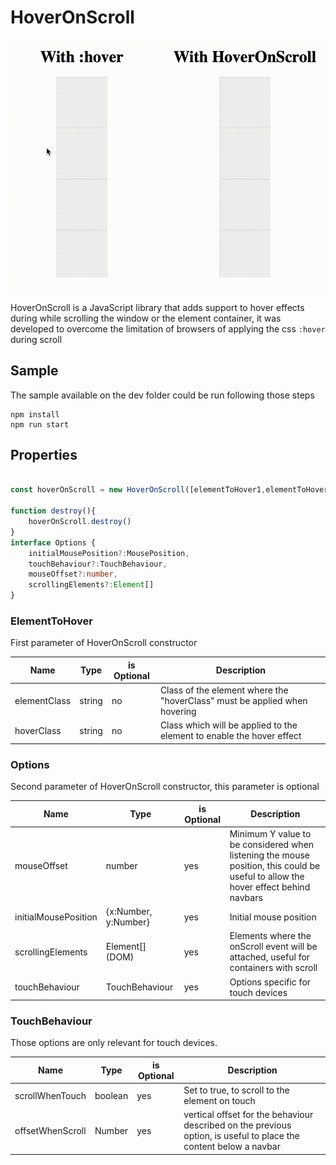 # HoverOnScroll

![Sample video](static/sample.gif)

HoverOnScroll is a JavaScript library that adds support to hover effects during while scrolling the window or the element container, it was developed to overcome the limitation of browsers of applying the css ```:hover``` during scroll

## Sample

The sample available on the dev folder could be run following those steps

```shell
npm install
npm run start
```

## Properties

```typescript jsx

const hoverOnScroll = new HoverOnScroll([elementToHover1,elementToHover2],options)

function destroy(){
    hoverOnScroll.destroy()
}
interface Options {
    initialMousePosition?:MousePosition,
    touchBehaviour?:TouchBehaviour,
    mouseOffset?:number,
    scrollingElements?:Element[]
}
```
### ElementToHover
First parameter of HoverOnScroll constructor

| Name         | Type   | is Optional | Description                                                               |
|--------------|--------|-------------|---------------------------------------------------------------------------|
| elementClass | string | no          | Class of the element where the "hoverClass" must be applied when hovering |
| hoverClass   | string | no          | Class which will be applied to the element to enable the hover effect     |

### Options
Second parameter of HoverOnScroll constructor, this parameter is optional


| Name          | Type                 | is Optional | Description                                                                                                                       |
|---------------|----------------------|-------------|-----------------------------------------------------------------------------------------------------------------------------------|
| mouseOffset   | number               | yes         | Minimum Y value to be considered when listening the mouse position, this could be useful to allow the hover effect behind navbars |
| initialMousePosition | {x:Number, y:Number} | yes         | Initial mouse position                                                                                                            |
| scrollingElements | Element[] (DOM)      | yes         | Elements where the onScroll event will be attached, useful for containers with scroll                                             |
| touchBehaviour | TouchBehaviour       | yes         | Options specific for touch devices                                                                                                |                                             
### TouchBehaviour

Those options are only relevant for touch devices.

| Name          | Type            | is Optional | Description                                                                                                       |
|---------------|-----------------|-------------|-------------------------------------------------------------------------------------------------------------------|
| scrollWhenTouch   | boolean         | yes         | Set to true, to scroll to the element on touch                                                                    |
| offsetWhenScroll | Number          | yes         | vertical offset for the behaviour described on the previous option, is useful to place the content below a navbar |
     